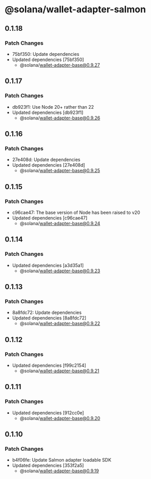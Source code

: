 # @solana/wallet-adapter-salmon

## 0.1.18

### Patch Changes

- 75bf350: Update dependencies
- Updated dependencies [75bf350]
    - @solana/wallet-adapter-base@0.9.27

## 0.1.17

### Patch Changes

- db923f1: Use Node 20+ rather than 22
- Updated dependencies [db923f1]
    - @solana/wallet-adapter-base@0.9.26

## 0.1.16

### Patch Changes

- 27e408d: Update dependencies
- Updated dependencies [27e408d]
    - @solana/wallet-adapter-base@0.9.25

## 0.1.15

### Patch Changes

- c96cae47: The base version of Node has been raised to v20
- Updated dependencies [c96cae47]
    - @solana/wallet-adapter-base@0.9.24

## 0.1.14

### Patch Changes

- Updated dependencies [a3d35a1]
    - @solana/wallet-adapter-base@0.9.23

## 0.1.13

### Patch Changes

- 8a8fdc72: Update dependencies
- Updated dependencies [8a8fdc72]
    - @solana/wallet-adapter-base@0.9.22

## 0.1.12

### Patch Changes

- Updated dependencies [f99c2154]
    - @solana/wallet-adapter-base@0.9.21

## 0.1.11

### Patch Changes

- Updated dependencies [912cc0e]
    - @solana/wallet-adapter-base@0.9.20

## 0.1.10

### Patch Changes

- b4f06fe: Update Salmon adapter loadable SDK
- Updated dependencies [353f2a5]
    - @solana/wallet-adapter-base@0.9.19
